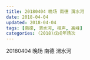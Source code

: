 ```yaml
---
title: 20180404 晚场 南德 渭水河
date: 2018-04-04
updated: 2018-04-04
tags: [南德, 渭水河, 相声, 高峰]
categories: (2018)戊戌年场次 
---
```

20180404 晚场 南德 渭水河
